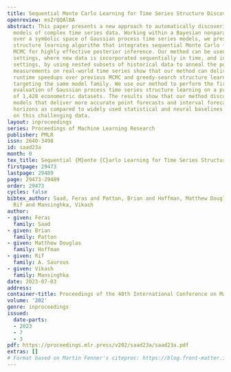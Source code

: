 ```yaml
---
title: Sequential Monte Carlo Learning for Time Series Structure Discovery
openreview: msZrQQAlBA
abstract: This paper presents a new approach to automatically discovering accurate
  models of complex time series data. Working within a Bayesian nonparametric prior
  over a symbolic space of Gaussian process time series models, we present a novel
  structure learning algorithm that integrates sequential Monte Carlo (SMC) and involutive
  MCMC for highly effective posterior inference. Our method can be used both in "online”
  settings, where new data is incorporated sequentially in time, and in “offline”
  settings, by using nested subsets of historical data to anneal the posterior. Empirical
  measurements on real-world time series show that our method can deliver 10x–100x
  runtime speedups over previous MCMC and greedy-search structure learning algorithms
  targeting the same model family. We use our method to perform the first large-scale
  evaluation of Gaussian process time series structure learning on a prominent benchmark
  of 1,428 econometric datasets. The results show that our method discovers sensible
  models that deliver more accurate point forecasts and interval forecasts over multiple
  horizons as compared to widely used statistical and neural baselines that struggle
  on this challenging data.
layout: inproceedings
series: Proceedings of Machine Learning Research
publisher: PMLR
issn: 2640-3498
id: saad23a
month: 0
tex_title: Sequential {M}onte {C}arlo Learning for Time Series Structure Discovery
firstpage: 29473
lastpage: 29489
page: 29473-29489
order: 29473
cycles: false
bibtex_author: Saad, Feras and Patton, Brian and Hoffman, Matthew Douglas and A. Saurous,
  Rif and Mansinghka, Vikash
author:
- given: Feras
  family: Saad
- given: Brian
  family: Patton
- given: Matthew Douglas
  family: Hoffman
- given: Rif
  family: A. Saurous
- given: Vikash
  family: Mansinghka
date: 2023-07-03
address: 
container-title: Proceedings of the 40th International Conference on Machine Learning
volume: '202'
genre: inproceedings
issued:
  date-parts:
  - 2023
  - 7
  - 3
pdf: https://proceedings.mlr.press/v202/saad23a/saad23a.pdf
extras: []
# Format based on Martin Fenner's citeproc: https://blog.front-matter.io/posts/citeproc-yaml-for-bibliographies/
---
```

